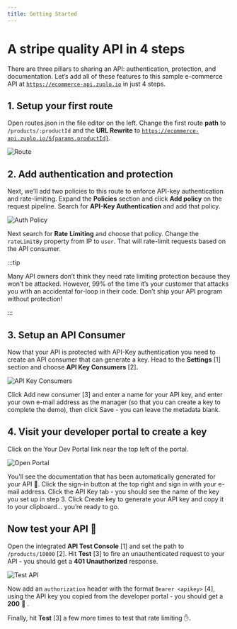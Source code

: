 ```yaml
---
title: Getting Started
---
```


# A stripe quality API in 4 steps

There are three pillars to sharing an API: authentication, protection, and documentation. Let’s add all of these features to this sample e-commerce API at [`https://ecommerce-api.zuplo.io`](https://ecommerce-api.zuplo.io) in just 4 steps.

## 1. Setup your first route

Open routes.json in the file editor on the left. Change the first route **path** to `/products/:productId` and the **URL Rewrite** to [`https://ecommerce-api.zuplo.io/${params.productId}`](https://ecommerce-api.zuplo.io/${params.productId}).

![Route](../static/media/embed/getting-started/route.png)

## 2. Add authentication and protection

Next, we’ll add two policies to this route to enforce API-key authentication and rate-limiting. Expand the **Policies** section and click **Add policy** on the request pipeline. Search for **API-Key Authentication** and add that policy.

![Auth Policy](../static/media/embed/getting-started/auth-policy.png)

Next search for **Rate** **Limiting** and choose that policy. Change the `rateLimitBy` property from IP to `user`. That will rate-limit requests based on the API consumer.

:::tip

Many API owners don’t think they need rate limiting protection because they won’t be attacked. However, 99% of the time it’s your customer that attacks you with an accidental for-loop in their code. Don’t ship your API program without protection!

:::

## 3. Setup an API Consumer

Now that your API is protected with API-Key authentication you need to create an API consumer that can generate a key. Head to the **Settings** [1] section and choose **API Key Consumers** [2]**.**

![API Key Consumers](../static/media/embed/getting-started/api-key-consumers.png)

Click Add new consumer [3] and enter a name for your API key, and enter your own e-mail address as the manager (so that you can create a key to complete the demo), then click Save - you can leave the metadata blank.

## 4. Visit your developer portal to create a key

Click on the Your Dev Portal link near the top left of the portal.

![Open Portal](../static/media/embed/getting-started/open-portal.png)

You’ll see the documentation that has been automatically generated for your API 🎉. Click the sign-in button at the top right and sign in with your e-mail address. Click the API Key tab - you should see the name of the key you set up in step 3. Click Create key to generate your API key and copy it to your clipboard... you’re ready to go.

## Now test your API 🚀

Open the integrated **API Test Console** [1] and set the path to `/products/10000` [2]. Hit **Test** [3] to fire an unauthenticated request to your API - you should get a **401 Unauthorized** response.

![Test API](../static/media/embed/getting-started/test-api.png)

Now add an `authorization` header with the format `Bearer <apikey>` [4], using the API key you copied from the developer portal - you should get a **200** 🎊 .

Finally, hit **Test** [3] a few more times to test that rate limiting ✋.
